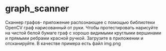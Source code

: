 # graph_scanner

Сканнер графов- приложение распознающее с помощью библиотеки OpenCV граф нарисованный от руки. Чтобы протестировать нарисуйте на чистой белой бумаге граф с хорошо видимыми круглыми вершинами и прямыми ребрами красной ручкой. Загрузите в приложении и отсканируйте.
В качестве примера есть файл img.png
